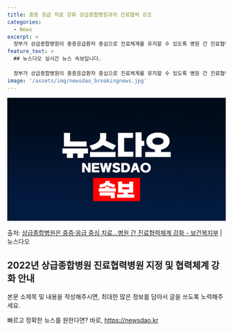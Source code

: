 ```yaml
---
title: 중증 응급 치료 강화 상급종합병원과의 진료협력 강조
categories:
  - News
excerpt: >
  정부가 상급종합병원이 중증응급환자 중심으로 진료체계를 유지할 수 있도록 병원 간 진료협력체계를 강화한다. 이…
feature_text: >
  ## 뉴스다오 실시간 뉴스 속보입니다.

  정부가 상급종합병원이 중증응급환자 중심으로 진료체계를 유지할 수 있도록 병원 간 진료협력체계를 강화한다. 이…
image: '/assets/img/newsdao_breakingnews.jpg'
---
```


![뉴스다오 속보](/assets/img/newsdao_breakingnews.jpg)

<p>출처: <a href="https://newsdao.kr/3406" rel="dofollow">상급종합병원은 중증·응급 중심 치료…병원 간 진료협력체계 강화 - 보건복지부</a> | 뉴스다오</p>

<h2 data-ke-size="size26">2022년 상급종합병원 진료협력병원 지정 및 협력체계 강화 안내</h2>
<p data-ke-size="size16"></p>
본문 소제목 및 내용을 작성해주시면, 최대한 많은 정보를 담아서 글을 쓰도록 노력해주세요. 

빠르고 정확한 뉴스를 원한다면? 바로, <a href="https://newsdao.kr" rel="dofollow">https://newsdao.kr</a>


